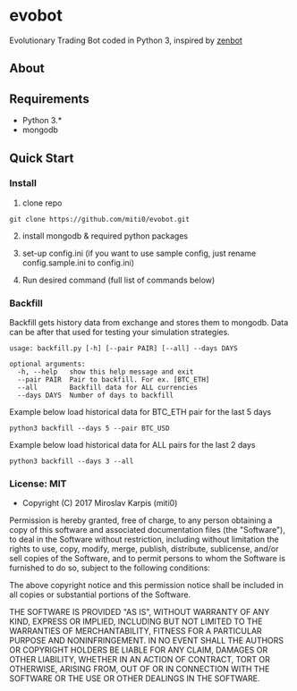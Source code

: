 # evobot
Evolutionary Trading Bot coded in Python 3, inspired by [zenbot](https://github.com/carlos8f/zenbot)


## About


## Requirements
 * Python 3.*
 * mongodb


## Quick Start



### Install
 1. clone repo
 ```
 git clone https://github.com/miti0/evobot.git
 ```
 2. install mongodb & required python packages
 
 3. set-up config.ini (if you want to use sample config, just rename config.sample.ini to config.ini)
 
 3. Run desired command (full list of commands below)
 
 

### Backfill
Backfill gets history data from exchange and stores them to mongodb. Data can be after that used for testing your simulation strategies.

```
usage: backfill.py [-h] [--pair PAIR] [--all] --days DAYS

optional arguments:
  -h, --help   show this help message and exit
  --pair PAIR  Pair to backfill. For ex. [BTC_ETH]
  --all        Backfill data for ALL currencies
  --days DAYS  Number of days to backfill
```

Example below load historical data for BTC_ETH pair for the last 5 days
```
python3 backfill --days 5 --pair BTC_USD
```

Example below load historical data for ALL pairs for the last 2 days
```
python3 backfill --days 3 --all
```



### License: MIT

- Copyright (C) 2017 Miroslav Karpis (miti0)

Permission is hereby granted, free of charge, to any person obtaining a copy
of this software and associated documentation files (the &quot;Software&quot;), to deal
in the Software without restriction, including without limitation the rights
to use, copy, modify, merge, publish, distribute, sublicense, and/or sell
copies of the Software, and to permit persons to whom the Software is furnished
to do so, subject to the following conditions:

The above copyright notice and this permission notice shall be included in
all copies or substantial portions of the Software.

THE SOFTWARE IS PROVIDED &quot;AS IS&quot;, WITHOUT WARRANTY OF ANY KIND, EXPRESS OR
IMPLIED, INCLUDING BUT NOT LIMITED TO THE WARRANTIES OF MERCHANTABILITY,
FITNESS FOR A PARTICULAR PURPOSE AND NONINFRINGEMENT. IN NO EVENT SHALL THE
AUTHORS OR COPYRIGHT HOLDERS BE LIABLE FOR ANY CLAIM, DAMAGES OR OTHER
LIABILITY, WHETHER IN AN ACTION OF CONTRACT, TORT OR OTHERWISE, ARISING FROM,
OUT OF OR IN CONNECTION WITH THE SOFTWARE OR THE USE OR OTHER DEALINGS IN THE
SOFTWARE.